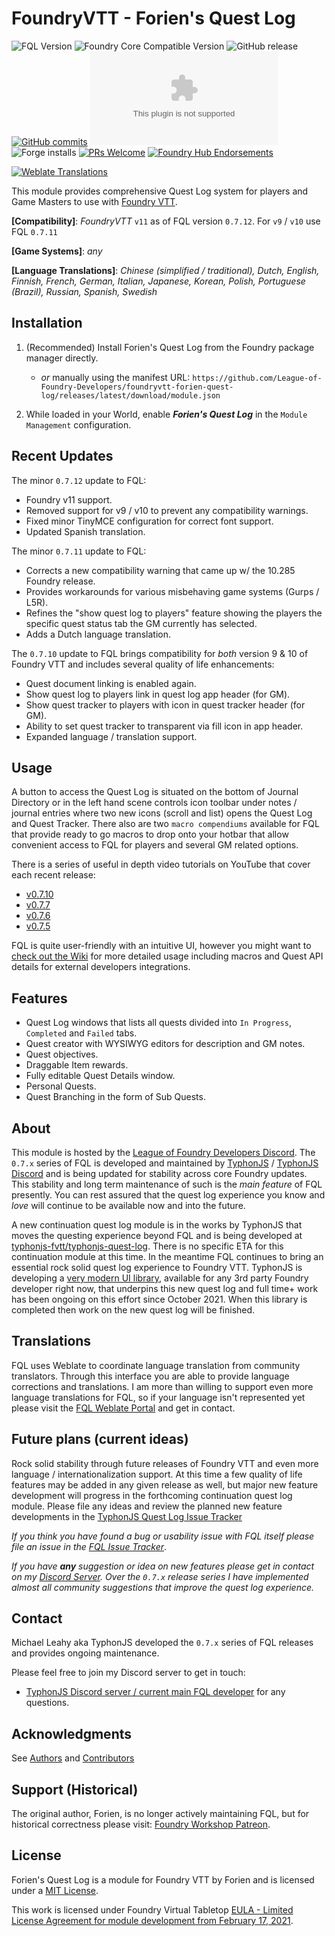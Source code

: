 # FoundryVTT - Forien's Quest Log

![FQL Version](https://img.shields.io/badge/dynamic/json?url=https://raw.githubusercontent.com/League-of-Foundry-Developers/foundryvtt-forien-quest-log/master/module.json&label=Forien%27s+Quest+Log+version&query=version&style=flat-square&color=success")
![Foundry Core Compatible Version](https://img.shields.io/badge/dynamic/json.svg?url=https%3A%2F%2Fraw.githubusercontent.com%2FLeague-of-Foundry-Developers%2Ffoundryvtt-forien-quest-log%2Fmaster%2Fmodule.json&label=Foundry%20Version&query=$.compatibleCoreVersion&colorB=orange)
![GitHub release](https://img.shields.io/github/release-date/League-of-Foundry-Developers/foundryvtt-forien-quest-log)
[![GitHub commits](https://img.shields.io/github/commits-since/League-of-Foundry-Developers/foundryvtt-forien-quest-log/latest)](https://github.com/League-of-Foundry-Developers/foundryvtt-forien-quest-log/commits/)
![the latest version zip](https://img.shields.io/github/downloads/League-of-Foundry-Developers/foundryvtt-forien-quest-log/latest/module.zip)
![Forge installs](https://img.shields.io/badge/dynamic/json?label=Forge%20Installs&query=package.installs&suffix=%25&url=https%3A%2F%2Fforge-vtt.com%2Fapi%2Fbazaar%2Fpackage%2Fforien-quest-log)
[![PRs Welcome](https://img.shields.io/badge/PRs-welcome-brightgreen.svg?style=flat-square)](http://makeapullrequest.com)
[![Foundry Hub Endorsements](https://img.shields.io/endpoint?logoColor=white&url=https%3A%2F%2Fwww.foundryvtt-hub.com%2Fwp-json%2Fhubapi%2Fv1%2Fpackage%2Fforien-quest-log%2Fshield%2Fendorsements)](https://www.foundryvtt-hub.com/package/forien-quest-log/)

[![Weblate Translations](https://weblate.foundryvtt-hub.com/widgets/forien-quest-log/-/287x66-grey.png)](https://weblate.foundryvtt-hub.com/engage/forien-quest-log/)

This module provides comprehensive Quest Log system for players and Game Masters to use with [Foundry VTT](https://foundryvtt.com/).

**[Compatibility]**: _FoundryVTT_ `v11` as of FQL version `0.7.12`. For `v9` / `v10` use FQL `0.7.11`

**[Game Systems]**: _any_

**[Language Translations]**: _Chinese (simplified / traditional), Dutch, English, Finnish, French, German, Italian, Japanese, Korean, Polish, 
Portuguese (Brazil), Russian, Spanish, Swedish_

## Installation

1. (Recommended) Install Forien's Quest Log from the Foundry package manager directly. 
   - _or_ manually using the manifest URL: `https://github.com/League-of-Foundry-Developers/foundryvtt-forien-quest-log/releases/latest/download/module.json`


2. While loaded in your World, enable **_Forien's Quest Log_** in the `Module Management` configuration. 

## Recent Updates

The minor `0.7.12` update to FQL:

- Foundry v11 support.
- Removed support for v9 / v10 to prevent any compatibility warnings.
- Fixed minor TinyMCE configuration for correct font support.
- Updated Spanish translation.

The minor `0.7.11` update to FQL:

- Corrects a new compatibility warning that came up w/ the 10.285 Foundry release.
- Provides workarounds for various misbehaving game systems (Gurps / L5R).
- Refines the "show quest log to players" feature showing the players the specific quest status tab the GM currently
  has selected.
- Adds a Dutch language translation.

The `0.7.10` update to FQL brings compatibility for _both_ version 9 & 10 of Foundry VTT and includes several 
quality of life enhancements:

- Quest document linking is enabled again.
- Show quest log to players link in quest log app header (for GM).
- Show quest tracker to players with icon in quest tracker header (for GM).
- Ability to set quest tracker to transparent via fill icon in app header.
- Expanded language / translation support.

## Usage

A button to access the Quest Log is situated on the bottom of Journal Directory or in the left hand scene controls icon 
toolbar under notes / journal entries where two new icons (scroll and list) opens the Quest Log and Quest Tracker. There
also are two `macro compendiums` available for FQL that provide ready to go macros to drop onto your hotbar that allow
convenient access to FQL for players and several GM related options.

There is a series of useful in depth video tutorials on YouTube that cover each recent release:
- [v0.7.10](https://youtu.be/jaQJtCZOiIY)
- [v0.7.7](https://youtu.be/lfSYJXVQAcE)
- [v0.7.6](https://youtu.be/Dn2iprrcPpY)
- [v0.7.5](https://youtu.be/cakE2a9MedM)

FQL is quite user-friendly with an intuitive UI, however you might want to [check out the Wiki](https://github.com/League-of-Foundry-Developers/foundryvtt-forien-quest-log/wiki) for more detailed usage including macros and Quest API details for external developers integrations. 

## Features

- Quest Log windows that lists all quests divided into `In Progress`, `Completed` and `Failed` tabs.
- Quest creator with WYSIWYG editors for description and GM notes.
- Quest objectives.
- Draggable Item rewards.
- Fully editable Quest Details window.
- Personal Quests.
- Quest Branching in the form of Sub Quests.

## About

This module is hosted by the [League of Foundry Developers Discord](https://discord.gg/gzemMfHURH). The
`0.7.x` series of FQL is developed and maintained by [TyphonJS](https://github.com/typhonrt) / [TyphonJS Discord](https://discord.gg/mnbgN8f)
and is being updated for stability across core Foundry updates. This stability and long term maintenance of such is the
_main feature_ of FQL presently. You can rest assured that the quest log experience you know and _love_ will continue
to be available now and into the future.

A new continuation quest log module is in the works by TyphonJS that moves the questing experience beyond FQL and is
being developed at [typhonjs-fvtt/typhonjs-quest-log](https://github.com/typhonjs-fvtt/typhonjs-quest-log). There is no
specific ETA for this continuation module at this time. In the meantime FQL continues to bring an essential rock solid
quest log experience to Foundry VTT. TyphonJS is developing a [very modern UI library](https://github.com/typhonjs-fvtt-lib),
available for any 3rd party Foundry developer right now, that underpins this new quest log and full time+ work has been
ongoing on this effort since October 2021. When this library is completed then work on the new quest log will be
finished.

## Translations

FQL uses Weblate to coordinate language translation from community translators. Through this interface you are able to
provide language corrections and translations. I am more than willing to support even more language translations for
FQL, so if your language isn't represented yet please visit the [FQL Weblate Portal](https://weblate.foundryvtt-hub.com/engage/forien-quest-log/)
and get in contact.

## Future plans (current ideas)

Rock solid stability through future releases of Foundry VTT and even more language / internationalization support.
At this time a few quality of life features may be added in any given release as well, but major new feature 
development will progress in the forthcoming continuation quest log module. Please file any ideas and review the planned
new feature developments in the [TyphonJS Quest Log Issue Tracker](https://github.com/typhonjs-fvtt/typhonjs-quest-log/issues)

_If you think you have found a bug or usability issue with FQL itself please file an issue in the 
[FQL Issue Tracker](https://github.com/League-of-Foundry-Developers/foundryvtt-forien-quest-log/issues)_.

_If you have **any** suggestion or idea on new features please get in contact on my [Discord Server](https://discord.gg/mnbgN8f).
Over the `0.7.x` release series I have implemented almost all community suggestions that improve the quest log 
experience._

## Contact

Michael Leahy aka TyphonJS developed the `0.7.x` series of FQL releases and provides ongoing maintenance. 

Please feel free to join my Discord server to get in touch:
- [TyphonJS Discord server / current main FQL developer](https://discord.gg/mnbgN8f) for any questions.

## Acknowledgments

See [Authors](https://github.com/League-of-Foundry-Developers/foundryvtt-forien-quest-log/blob/master/AUTHORS) and
[Contributors](https://github.com/League-of-Foundry-Developers/foundryvtt-forien-quest-log/graphs/contributors)

## Support (Historical)

The original author, Forien, is no longer actively maintaining FQL, but for historical correctness please visit: [Foundry Workshop Patreon](https://www.patreon.com/foundryworkshop).

## License

Forien's Quest Log is a module for Foundry VTT by Forien and is licensed under a [MIT License](https://github.com/League-of-Foundry-Developers/foundryvtt-forien-quest-log/blob/master/LICENSE). 

This work is licensed under Foundry Virtual Tabletop [EULA - Limited License Agreement for module development from February 17, 2021](https://foundryvtt.com/article/license/).
